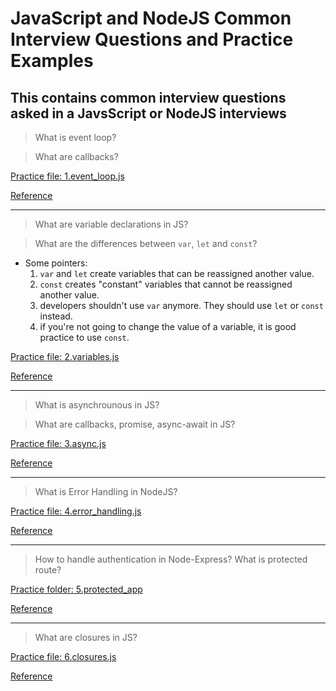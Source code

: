 # JavaScript and NodeJS Common Interview Questions and Practice Examples

## This contains common interview questions asked in a JavsScript or NodeJS interviews

> What is event loop?

> What are callbacks?

[Practice file: 1.event_loop.js](./1.event_loop.js)

[Reference](https://www.javascripttutorial.net/javascript-event-loop/)

---

> What are variable declarations in JS?

> What are the differences between `var`, `let` and `const`?

* Some pointers:
    1. `var` and `let` create variables that can be reassigned another value.
    2. `const` creates "constant" variables that cannot be reassigned another value.
    3. developers shouldn't use `var` anymore. They should use `let` or `const` instead.
    4. if you're not going to change the value of a variable, it is good practice to use `const`.

[Practice file: 2.variables.js](./2.variables.js)

[Reference](https://www.freecodecamp.org/news/differences-between-var-let-const-javascript/)

---

> What is asynchrounous in JS?

> What are callbacks, promise, async-await in JS?

[Practice file: 3.async.js](./3.async.js)

[Reference](https://www.freecodecamp.org/news/asynchronous-javascript-explained/)

---

> What is Error Handling in NodeJS?

[Practice file: 4.error_handling.js](./4.error_handling.js)

[Reference](https://stackify.com/node-js-error-handling/)

---

> How to handle authentication in Node-Express? What is protected route?

[Practice folder: 5.protected_app](./5.protected_app/index.js)

[Reference](https://medium.com/@vikramgyawali57/7-best-approach-of-protecting-routes-in-node-js-every-senior-engineer-suggests-fc32b7777827)

---

> What are closures in JS?

[Practice file: 6.closures.js](./6.closures.js)

[Reference](https://www.freecodecamp.org/news/lets-learn-javascript-closures-66feb44f6a44/)